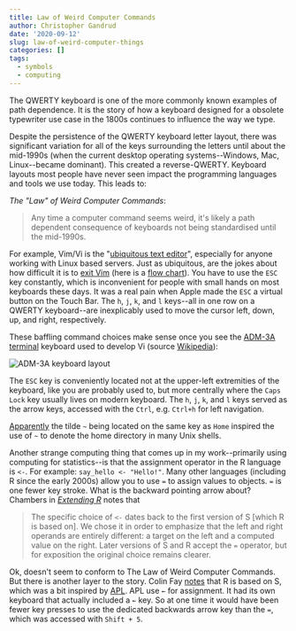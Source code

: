 ```yaml
---
title: Law of Weird Computer Commands
author: Christopher Gandrud
date: '2020-09-12'
slug: law-of-weird-computer-things
categories: []
tags:
  - symbols
  - computing
---
```


The QWERTY keyboard is one of the more commonly known examples of path dependence. It is the story of how a keyboard designed for a obsolete typewriter use case in the 1800s continues to influence the way we type.

Despite the persistence of the QWERTY keyboard letter layout, there was significant variation for all of the keys surrounding the letters until about the mid-1990s (when the current desktop operating systems--Windows, Mac, Linux--became dominant). This created a reverse-QWERTY. Keyboard layouts most people have never seen impact the programming languages and tools we use today. This leads to:

*The "Law" of Weird Computer Commands*:

> Any time a computer command seems weird, it's likely a path dependent consequence of keyboards not being standardised until the mid-1990s.

For example, Vim/Vi is the "[ubiquitous text editor](https://www.vim.org/)", especially for anyone working with Linux based servers. Just as ubiquitous, are the jokes about how difficult it is to [exit Vim](https://stackoverflow.com/questions/11828270/how-do-i-exit-the-vim-editor) (here is a [flow chart](https://stackoverflow.com/a/44201563)). You have to use the `ESC` key constantly, which is inconvenient for people with small hands on most keyboards these days. It was a real pain when Apple made the `ESC` a virtual button on the Touch Bar. The `h`, `j`, `k`, and `l` keys--all in one row on a QWERTY keyboard--are inexplicably used to move the cursor left, down, up, and right, respectively. 

These baffling command choices make sense once you see the [ADM-3A terminal](https://en.wikipedia.org/wiki/ADM-3A) keyboard used to develop Vi (source [Wikipedia](https://en.wikipedia.org/wiki/Vi#/media/File:KB_Terminal_ADM3A.svg)):

![ADM-3A keyboard layout](/post/2020-09-12-law-of-weird-computer-things.en_files/adm-3a-keyboard-wiki.png)

The `ESC` key is conveniently located not at the upper-left extremities of the keyboard, like you are probably used to, but more centrally where the `Caps Lock` key usually lives on modern keyboard. The `h`, `j`, `k`, and `l` keys served as the arrow keys, accessed with the `Ctrl`, e.g. `Ctrl+h` for left navigation.

[Apparently](https://en.wikipedia.org/wiki/ADM-3A#Legacy) the tilde `~` being located on the same key as `Home` inspired the use of `~` to denote the home directory in many Unix shells. 

Another strange computing thing that comes up in my work--primarily using computing for statistics--is that the assignment operator in the R language is `<-`. For example: `say_hello <- "Hello!"`. Many other languages (including R since the early 2000s) allow you to use `=` to assign values to objects. `=` is one fewer key stroke. What is the backward pointing arrow about? Chambers in [*Extending R*](https://www.amazon.com/Extending-Chapman-Hall-John-Chambers/dp/1498775713) notes that 

> The specific choice of `<-` dates back to the first version of S [which R is based on]. We chose it in order to emphasize that the left and right operands are entirely different: a target on the left and a computed value on the right. Later versions of S and R accept the `=` operator, but for exposition the original choice remains clearer.

Ok, doesn't seem to conform to The Law of Weird Computer Commands. But there is another layer to the story. Colin Fay [notes](https://colinfay.me/r-assignment/#:~:text=Historical%20reasons&text=This%20language%20used%20%3C%2D%20as%20an,had%20this%20sign%20for%20assignment.&text=So%20before%202001%2C%20the%20%3C%2D,assign%20value%20into%20a%20variable) that R is based on S, which was a bit inspired by [APL](https://en.wikipedia.org/wiki/APL_(programming_language)). APL use `←` for assignment. It had its own keyboard that actually included a `←` key. So at one time it would have been fewer key presses to use the dedicated backwards arrow key than the `=`, which was accessed with `Shift + 5`.
